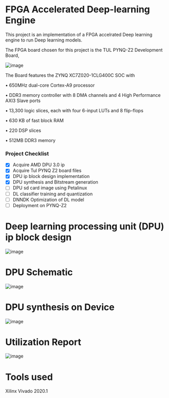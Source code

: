 # **FPGA Accelerated Deep-learning Engine**
This project is an implementation of a FPGA accelrated Deep learning engine to run Deep learning models.

The FPGA board chosen for this project is the TUL PYNQ-Z2 Development Board,

![image](https://github.com/user-attachments/assets/7c228562-5d7b-4da6-a86f-0886d5cac1bd)

The Board features the ZYNQ XC7Z020-1CLG400C SOC with

  • 650MHz dual-core Cortex-A9 processor

  • DDR3 memory controller with 8 DMA channels and 4 High Performance AXI3 Slave ports

  • 13,300 logic slices, each with four 6-input LUTs and 8 flip-flops

  • 630 KB of fast block RAM

  • 220 DSP slices

  • 512MB DDR3 memory

### Project Checklist

- [x] Acquire AMD DPU 3.0 ip 
- [x] Acquire Tul PYNQ Z2 board files
- [x] DPU ip block design implementation
- [x] DPU synthesis and Bitstream generation
- [ ] DPU sd card image using Petalinux
- [ ] DL classifier training and quantization
- [ ] DNNDK Optimization of DL model
- [ ] Deployment on PYNQ-Z2

# Deep learning processing unit (DPU) ip block design
![image](https://github.com/user-attachments/assets/349b330e-1af6-40fe-9095-83f65f1ceee0)

# DPU Schematic
![image](https://github.com/user-attachments/assets/274e7a00-14d9-4ae5-a13f-54ece829e0db)

# DPU synthesis on Device
![image](https://github.com/user-attachments/assets/bd9a7cdc-8f1e-499f-9552-d4893f72abba)

# Utilization Report
![image](https://github.com/user-attachments/assets/3daf28a6-26eb-47f2-8efd-06be26151a4e)

 
# Tools used
Xilinx Vivado 2020.1
